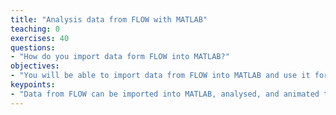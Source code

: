 ```yaml
---
title: "Analysis data from FLOW with MATLAB"
teaching: 0
exercises: 40
questions:
- "How do you import data form FLOW into MATLAB?"
objectives:
- "You will be able to import data from FLOW into MATLAB and use it for analysis and visualization."
keypoints:
- "Data from FLOW can be imported into MATLAB, analysed, and animated to help in your assessment of breathing patterns."
---
```

